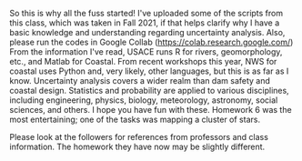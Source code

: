 So this is why all the fuss started!
I've uploaded some of the scripts from this class, which was taken in Fall 2021, if that helps clarify why I have a basic knowledge and understanding regarding uncertainty analysis. 
Also, please run the codes in Google Collab (https://colab.research.google.com/) 
From the information I've read, USACE runs R for rivers, geomorphology, etc., and Matlab for Coastal. From recent workshops this year, NWS for coastal uses Python and, very likely, other languages, but this is as far as I know. 
Uncertainty analysis covers a wider realm than dam safety and coastal design. Statistics and probability are applied to various disciplines, including engineering, physics, biology, meteorology, astronomy, social sciences, and others.
I hope you have fun with these. Homework 6 was the most entertaining; one of the tasks was mapping a cluster of stars. 

Please look at the followers for references from professors and class information. The homework they have now may be slightly different. 
